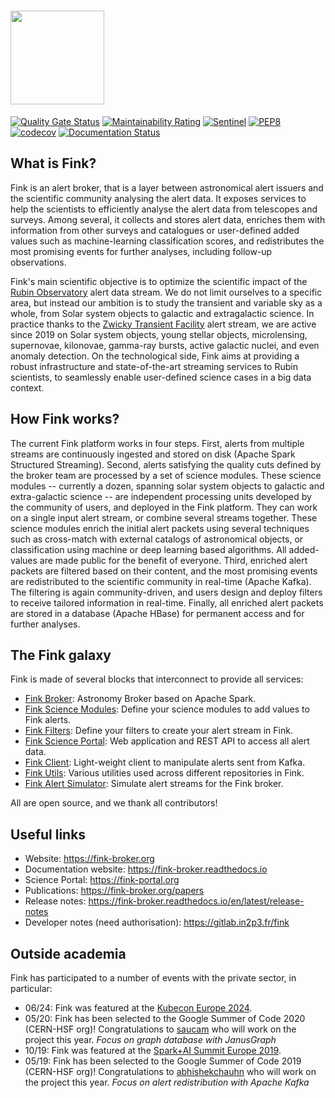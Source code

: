 # <img src=".github/Fink_PrimaryLogo_WEB.png" width=150 />

[![Quality Gate Status](https://sonarcloud.io/api/project_badges/measure?project=finkbroker&metric=alert_status)](https://sonarcloud.io/dashboard?id=finkbroker)
[![Maintainability Rating](https://sonarcloud.io/api/project_badges/measure?project=finkbroker&metric=sqale_rating)](https://sonarcloud.io/dashboard?id=finkbroker)
[![Sentinel](https://github.com/astrolabsoftware/fink-broker/actions/workflows/test.yml/badge.svg)](https://github.com/astrolabsoftware/fink-broker/actions/workflows/test.yml)
[![PEP8](https://github.com/astrolabsoftware/fink-broker/workflows/PEP8/badge.svg)](https://github.com/astrolabsoftware/fink-broker/actions?query=workflow%3APEP8)
[![codecov](https://codecov.io/gh/astrolabsoftware/fink-broker/branch/master/graph/badge.svg)](https://codecov.io/gh/astrolabsoftware/fink-broker)
[![Documentation Status](https://readthedocs.org/projects/fink-broker/badge/?version=latest)](https://fink-broker.readthedocs.io/en/latest/?badge=latest)

## What is Fink?

Fink is an alert broker, that is a layer between astronomical alert issuers and the scientific community analysing the alert data. It exposes services to help the scientists to efficiently analyse the alert data from telescopes and surveys. Among several, it collects and stores alert data, enriches them with information from other surveys and catalogues or user-defined added values such as machine-learning classification scores, and redistributes the most promising events for further analyses, including follow-up observations.


Fink's main scientific objective is to optimize the scientific impact of the [Rubin Observatory](https://www.lsst.org/) alert data stream. We do not limit ourselves to a specific area, but instead our ambition is to study the transient and variable sky as a whole, from Solar system objects to galactic and extragalactic science. In practice thanks to the [Zwicky Transient Facility](https://www.ztf.caltech.edu/) alert stream, we are active since 2019 on Solar system objects, young stellar objects, microlensing, supernovae, kilonovae, gamma-ray bursts, active galactic nuclei, and even anomaly detection. On the technological side, Fink aims at providing a robust infrastructure and state-of-the-art streaming services to Rubin scientists, to seamlessly enable user-defined science cases in a big data context.

## How Fink works?

The current Fink platform works in four steps. First, alerts from multiple streams are continuously ingested and stored on disk (Apache Spark Structured Streaming). Second, alerts satisfying the quality cuts defined by the broker team are processed by a set of science modules. These science modules -- currently a dozen, spanning solar system objects to galactic and extra-galactic science -- are independent processing units developed by the community of users, and deployed in the Fink platform. They can work on a single input alert stream, or combine several streams together. These science modules enrich the initial alert packets using several techniques such as cross-match with external catalogs of astronomical objects, or classification using machine or deep learning based algorithms. All added-values are made public for the benefit of everyone. Third, enriched alert packets are filtered based on their content, and the most promising events are redistributed to the scientific community in real-time (Apache Kafka). The filtering is again community-driven, and users design and deploy filters to receive tailored information in real-time. Finally, all enriched alert packets are stored in a database (Apache HBase) for permanent access and for further analyses.

## The Fink galaxy

Fink is made of several blocks that interconnect to provide all services:

- [Fink Broker](https://github.com/astrolabsoftware/fink-broker): Astronomy Broker based on Apache Spark.
- [Fink Science Modules](https://github.com/astrolabsoftware/fink-science): Define your science modules to add values to Fink alerts.
- [Fink Filters](https://github.com/astrolabsoftware/fink-filters): Define your filters to create your alert stream in Fink.
- [Fink Science Portal](https://github.com/astrolabsoftware/fink-science-portal): Web application and REST API to access all alert data.
- [Fink Client](https://github.com/astrolabsoftware/fink-client): Light-weight client to manipulate alerts sent from Kafka.
- [Fink Utils](https://github.com/astrolabsoftware/fink-utils): Various utilities used across different repositories in Fink.
- [Fink Alert Simulator](https://github.com/astrolabsoftware/fink-alert-simulator): Simulate alert streams for the Fink broker.

All are open source, and we thank all contributors!

## Useful links

- Website: https://fink-broker.org
- Documentation website: https://fink-broker.readthedocs.io
- Science Portal: https://fink-portal.org
- Publications: https://fink-broker.org/papers
- Release notes: https://fink-broker.readthedocs.io/en/latest/release-notes
- Developer notes (need authorisation): https://gitlab.in2p3.fr/fink

## Outside academia

Fink has participated to a number of events with the private sector, in particular:

* 06/24: Fink was featured at the [Kubecon Europe 2024](https://kccnceu2024.sched.com/event/1YeOZ/fink-on-kubernetes-efficient-management-of-massive-alert-streams-for-astronomical-objects-identific-fabrice-jammes-julien-peloton-cnrs-etienne-fayen-universite-paris-saclay?linkback=grid-full).
* 05/20: Fink has been selected to the Google Summer of Code 2020 (CERN-HSF org)! Congratulations to [saucam](https://github.com/saucam) who will work on the project this year. _Focus on graph database with JanusGraph_
* 10/19: Fink was featured at the [Spark+AI Summit Europe 2019](https://www.databricks.com/session_eu19/accelerating-astronomical-discoveries-with-apache-spark).
* 05/19: Fink has been selected to the Google Summer of Code 2019 (CERN-HSF org)! Congratulations to [abhishekchauhn](https://github.com/abhishekchauhn) who will work on the project this year. _Focus on alert redistribution with Apache Kafka_
